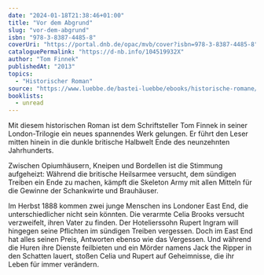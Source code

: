 ```yaml
---
date: "2024-01-18T21:38:46+01:00"
title: "Vor dem Abgrund"
slug: "vor-dem-abgrund"
isbn: "978-3-8387-4485-8"
coverUri: "https://portal.dnb.de/opac/mvb/cover?isbn=978-3-8387-4485-8"
cataloguePermalink: "https://d-nb.info/104519932X"
author: "Tom Finnek"
publishedAt: "2013"
topics:
  - "Historischer Roman"
source: "https://www.luebbe.de/bastei-luebbe/ebooks/historische-romane/vor-dem-abgrund/id_3241583"
booklists:
  - unread
---
```


Mit diesem historischen Roman ist dem Schriftsteller Tom Finnek in seiner 
London-Trilogie ein neues spannendes Werk gelungen. Er führt den Leser mitten 
hinein in die dunkle britische Halbwelt Ende des neunzehnten Jahrhunderts.

Zwischen Opiumhäusern, Kneipen und Bordellen ist die Stimmung aufgeheizt: 
Während die britische Heilsarmee versucht, dem sündigen Treiben ein Ende zu 
machen, kämpft die Skeleton Army mit allen Mitteln für die Gewinne der 
Schankwirte und Brauhäuser.

Im Herbst 1888 kommen zwei junge Menschen ins Londoner East End, die 
unterschiedlicher nicht sein könnten. Die verarmte Celia Brooks versucht 
verzweifelt, ihren Vater zu finden. Der Hotelierssohn Rupert Ingram will 
hingegen seine Pflichten im sündigen Treiben vergessen. Doch im East End hat 
alles seinen Preis, Antworten ebenso wie das Vergessen. Und während die Huren
ihre Dienste feilbieten und ein Mörder namens Jack the Ripper in den Schatten 
lauert, stoßen Celia und Rupert auf Geheimnisse, die ihr Leben für immer 
verändern.
            
